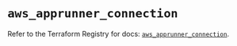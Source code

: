 # `aws_apprunner_connection`

Refer to the Terraform Registry for docs: [`aws_apprunner_connection`](https://registry.terraform.io/providers/hashicorp/aws/5.32.0/docs/resources/apprunner_connection).
